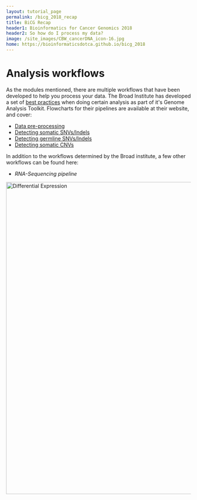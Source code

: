 ```yaml
---
layout: tutorial_page
permalink: /bicg_2018_recap
title: BiCG Recap
header1: Bioinformatics for Cancer Genomics 2018
header2: So how do I process my data?
image: /site_images/CBW_cancerDNA_icon-16.jpg
home: https://bioinformaticsdotca.github.io/bicg_2018
---
```


# Analysis workflows

As the modules mentioned, there are multiple workflows that have been developed to help you process your data. The Broad Institute has developed a set of [best practices](https://software.broadinstitute.org/gatk/best-practices/workflow) when doing certain analysis as part of it's Genome Analysis Toolkit. Flowcharts for their pipelines are available at their website, and cover:
* [Data pre-processing](https://software.broadinstitute.org/gatk/best-practices/workflow?id=11165)
* [Detecting somatic SNVs/Indels](https://software.broadinstitute.org/gatk/best-practices/workflow?id=11146)
* [Detecting germline SNVs/Indels](https://software.broadinstitute.org/gatk/best-practices/workflow?id=11145)
* [Detecting somatic CNVs](https://software.broadinstitute.org/gatk/best-practices/workflow?id=11147)

In addition to the workflows determined by the Broad institute, a few other workflows can be found here:

* *RNA-Sequencing pipeline*
<img src="https://github.com/bioinformaticsdotca/BiCG_2018/blob/master/Workflows/Images/RNA_workflow_diffexp.jpg?raw=true" alt="Differential Expression" width="850" />



